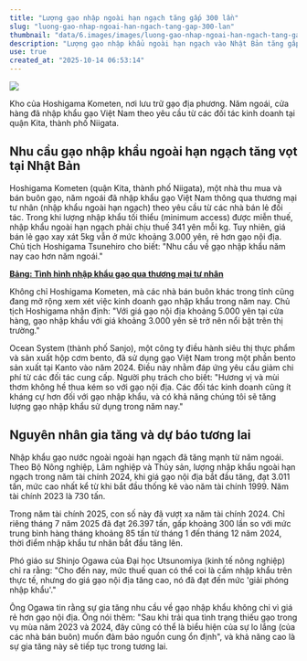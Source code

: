 ```yaml
---
title: "Lượng gạo nhập ngoài hạn ngạch tăng gấp 300 lần"
slug: "luong-gao-nhap-ngoai-han-ngach-tang-gap-300-lan"
thumbnail: "data/6.images/images/luong-gao-nhap-ngoai-han-ngach-tang-gap-300-lan.webp"
description: "Lượng gạo nhập khẩu ngoài hạn ngạch vào Nhật Bản tăng gấp 300 lần so với năm trước. Giá gạo nội địa tăng cao và lo ngại về nguồn cung đã thúc đẩy các nhà bán buôn chuyển sang gạo nước ngoài, bao gồm cả gạo Việt Nam, được đánh giá là có chất lượng tốt."
use: true
created_at: "2025-10-14 06:53:14"
---
```


![](/images/20251013-00706350-niigatan-000-1-view.webp)

Kho của Hoshigama Kometen, nơi lưu trữ gạo địa phương. Năm ngoái, cửa hàng đã nhập khẩu gạo Việt Nam theo yêu cầu từ các đối tác kinh doanh tại quận Kita, thành phố Niigata.

## Nhu cầu gạo nhập khẩu ngoài hạn ngạch tăng vọt tại Nhật Bản

Hoshigama Kometen (quận Kita, thành phố Niigata), một nhà thu mua và bán buôn gạo, năm ngoái đã nhập khẩu gạo Việt Nam thông qua thương mại tư nhân (nhập khẩu ngoài hạn ngạch) theo yêu cầu từ các nhà bán lẻ đối tác. Trong khi lượng nhập khẩu tối thiểu (minimum access) được miễn thuế, nhập khẩu ngoài hạn ngạch phải chịu thuế 341 yên mỗi kg. Tuy nhiên, giá bán lẻ gạo xay xát 5kg vẫn ở mức khoảng 3.000 yên, rẻ hơn gạo nội địa. Chủ tịch Hoshigama Tsunehiro cho biết: "Nhu cầu về gạo nhập khẩu năm nay cao hơn năm ngoái."

[**Bảng: Tình hình nhập khẩu gạo qua thương mại tư nhân**](https://www.niigata-nippo.co.jp/articles/gallery/706350?utm_source=headlines.yahoo.co.jp&utm_medium=referral&utm_campaign=partnerLink&pn=2)

Không chỉ Hoshigama Kometen, mà các nhà bán buôn khác trong tỉnh cũng đang mở rộng xem xét việc kinh doanh gạo nhập khẩu trong năm nay. Chủ tịch Hoshigama nhận định: "Với giá gạo nội địa khoảng 5.000 yên tại cửa hàng, gạo nhập khẩu với giá khoảng 3.000 yên sẽ trở nên nổi bật trên thị trường."

Ocean System (thành phố Sanjo), một công ty điều hành siêu thị thực phẩm và sản xuất hộp cơm bento, đã sử dụng gạo Việt Nam trong một phần bento sản xuất tại Kanto vào năm 2024. Điều này nhằm đáp ứng yêu cầu giảm chi phí từ các đối tác cung cấp. Người phụ trách cho biết: "Hương vị và mùi thơm không hề thua kém so với gạo nội địa. Các đối tác kinh doanh cũng ít kháng cự hơn đối với gạo nhập khẩu, và có khả năng chúng tôi sẽ tăng lượng gạo nhập khẩu sử dụng trong năm nay."

## Nguyên nhân gia tăng và dự báo tương lai

Nhập khẩu gạo nước ngoài ngoài hạn ngạch đã tăng mạnh từ năm ngoái. Theo Bộ Nông nghiệp, Lâm nghiệp và Thủy sản, lượng nhập khẩu ngoài hạn ngạch trong năm tài chính 2024, khi giá gạo nội địa bắt đầu tăng, đạt 3.011 tấn, mức cao nhất kể từ khi bắt đầu thống kê vào năm tài chính 1999. Năm tài chính 2023 là 730 tấn.

Trong năm tài chính 2025, con số này đã vượt xa năm tài chính 2024. Chỉ riêng tháng 7 năm 2025 đã đạt 26.397 tấn, gấp khoảng 300 lần so với mức trung bình hàng tháng khoảng 85 tấn từ tháng 1 đến tháng 12 năm 2024, thời điểm nhập khẩu tư nhân bắt đầu tăng lên.

Phó giáo sư Shinjo Ogawa của Đại học Utsunomiya (kinh tế nông nghiệp) chỉ ra rằng: "Cho đến nay, mức thuế quan có thể coi là cấm nhập khẩu trên thực tế, nhưng do giá gạo nội địa tăng cao, nó đã đạt đến mức 'giải phóng nhập khẩu'."

Ông Ogawa tin rằng sự gia tăng nhu cầu về gạo nhập khẩu không chỉ vì giá rẻ hơn gạo nội địa. Ông nói thêm: "Sau khi trải qua tình trạng thiếu gạo trong vụ mùa năm 2023 và 2024, đây cũng có thể là biểu hiện của sự lo lắng (của các nhà bán buôn) muốn đảm bảo nguồn cung ổn định", và khả năng cao là sự gia tăng này sẽ tiếp tục trong tương lai.
